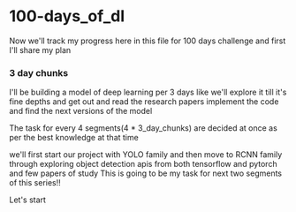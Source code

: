 # 100-days_of_dl

Now we'll track my progress here in this file for 100 days challenge and first I'll share my plan

### 3 day chunks

I'll be building a model of deep learning per 3 days like we'll explore it till it's fine depths and get out and read the research papers implement the code and find the next versions of the model

The task for every 4 segments(4 * 3_day_chunks) are decided at once as per the best knowledge at that time   

we'll first start our project with YOLO family and then move to RCNN family through exploring object detection apis from both tensorflow and pytorch and few papers of study This is going to be my task for next two segments of this series!!

Let's start